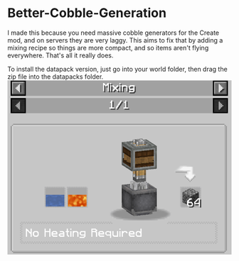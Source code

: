 # Better-Cobble-Generation

I made this because you need massive cobble generators for the Create mod, and on servers they are very laggy. This aims to fix that by adding a mixing recipe so things are more compact, and so items aren't flying everywhere. That's all it really does.

To install the datapack version, just go into your world folder, then drag the zip file into the datapacks folder.
![Recipe](/imgs/recipe.png)
